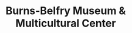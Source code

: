 ---
layout: repo
title: "Burns-Belfry Museum & Multicultural Center"
id: 23607
permalink: repos/23607/
---